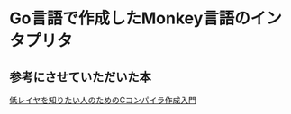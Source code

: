 # Go言語で作成したMonkey言語のインタプリタ

## 参考にさせていただいた本
[低レイヤを知りたい人のためのCコンパイラ作成入門](https://www.amazon.co.jp/Go%E8%A8%80%E8%AA%9E%E3%81%A7%E3%81%A4%E3%81%8F%E3%82%8B%E3%82%A4%E3%83%B3%E3%82%BF%E3%83%97%E3%83%AA%E3%82%BF-Thorsten-Ball/dp/4873118220)
